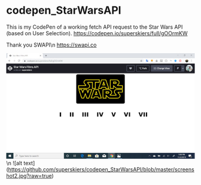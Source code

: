 # codepen_StarWarsAPI
This is my CodePen of a working fetch API request to the Star Wars API (based on User Selection).
https://codepen.io/superskiers/full/gOOrmKW

Thank you SWAPI\n
https://swapi.co

![alt text](https://github.com/superskiers/codepen_StarWarsAPI/blob/master/screenshot1.jpg?raw=true)
\n
![alt text] (https://github.com/superskiers/codepen_StarWarsAPI/blob/master/screenshot2.jpg?raw=true)

